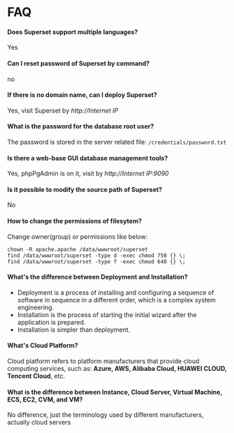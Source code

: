 # FAQ

####  Does Superset support multiple languages?

Yes

#### Can I reset password of Superset by command?

no

#### If there is no domain name, can I deploy Superset?

Yes, visit Superset by *http://Internet IP*

#### What is the password for the database root user?

The password is stored in the server related file: `/credentials/password.txt`

#### Is there a web-base GUI database management tools?

Yes, phpPgAdmin is on it, visit by *http://Internet IP:9090*

#### Is it possible to modify the source path of Superset?

No

#### How to change the permissions of filesytem?

Change owner(group) or permissions like below:

```shell
chown -R apache.apache /data/wwwroot/superset
find /data/wwwroot/superset -type d -exec chmod 750 {} \;
find /data/wwwroot/superset -type f -exec chmod 640 {} \;
```

#### What's the difference between Deployment and Installation?

- Deployment is a process of installing and configuring a sequence of software in sequence in a different order, which is a complex system engineering.  
- Installation is the process of starting the initial wizard after the application is prepared.  
- Installation is simpler than deployment. 

#### What's Cloud Platform?

Cloud platform refers to platform manufacturers that provide cloud computing services, such as: **Azure, AWS, Alibaba Cloud, HUAWEI CLOUD, Tencent Cloud**, etc.

#### What is the difference between Instance, Cloud Server, Virtual Machine, ECS, EC2, CVM, and VM?

No difference, just the terminology used by different manufacturers, actually cloud servers